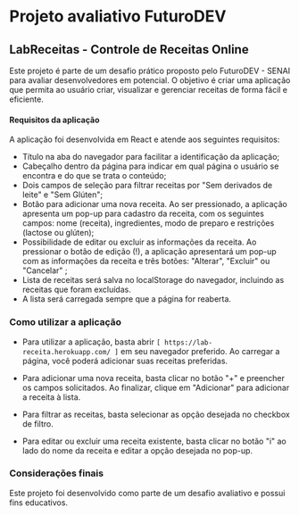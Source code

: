 # Projeto avaliativo FuturoDEV

## LabReceitas - Controle de Receitas Online

Este projeto é parte de um desafio prático proposto pelo FuturoDEV - SENAI para avaliar desenvolvedores em potencial. O objetivo é criar uma aplicação que permita ao usuário criar, visualizar e gerenciar receitas de forma fácil e eficiente.

#### Requisitos da aplicação

A aplicação foi desenvolvida em React e atende aos seguintes requisitos:

- Título na aba do navegador para facilitar a identificação da aplicação;
- Cabeçalho dentro da página para indicar em qual página o usuário se encontra e do que se trata o conteúdo;
- Dois campos de seleção para filtrar receitas por "Sem derivados de leite" e "Sem Glúten";
- Botão para adicionar uma nova receita. Ao ser pressionado, a aplicação apresenta um pop-up para cadastro da receita, com os seguintes campos: nome (receita), ingredientes, modo de preparo e restrições (lactose ou glúten);
- Possibilidade de editar ou excluir as informações da receita. Ao pressionar o botão de edição (!), a aplicação apresentará um pop-up com as informações da receita e três botões: "Alterar", "Excluir" ou "Cancelar" ;
- Lista de receitas será salva no localStorage do navegador, incluindo as receitas que foram excluídas.
- A lista será carregada sempre que a página for reaberta.

### Como utilizar a aplicação

- Para utilizar a aplicação, basta abrir `[ https://lab-receita.herokuapp.com/ ]` em seu navegador preferido. Ao carregar a página, você poderá adicionar suas receitas preferidas.

- Para adicionar uma nova receita, basta clicar no botão "+" e preencher os campos solicitados. Ao finalizar, clique em "Adicionar" para adicionar a receita à lista.

- Para filtrar as receitas, basta selecionar as opção desejada no checkbox de filtro.

- Para editar ou excluir uma receita existente, basta clicar no botão "i" ao lado do nome da receita e editar a opção desejada no pop-up.

### Considerações finais

Este projeto foi desenvolvido como parte de um desafio avaliativo e possui fins educativos.
